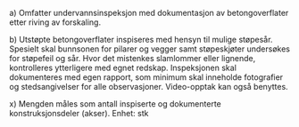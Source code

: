 a) Omfatter undervannsinspeksjon med dokumentasjon av betongoverflater etter riving av forskaling.

b) Utstøpte betongoverflater inspiseres med hensyn til mulige støpesår. Spesielt skal bunnsonen for pilarer og vegger samt støpeskjøter undersøkes for støpefeil og sår. Hvor det mistenkes slamlommer eller lignende, kontrolleres ytterligere med egnet redskap. Inspeksjonen skal dokumenteres med egen rapport, som minimum skal inneholde fotografier og stedsangivelser for alle observasjoner. Video-opptak kan også benyttes.

x) Mengden måles som antall inspiserte og dokumenterte konstruksjonsdeler (akser). Enhet: stk

